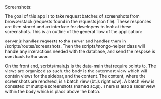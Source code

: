 Screenshots:

The goal of this app is to take request batches of screenshots from browserstack (requests found in the requests.json file).  These responses are then stored and an interface for developers to look at these screenshots.  This is an outline of the general flow of the application:

server.js handles requests to the server and handles them in /scripts/routes/screenshots. Then the scripts/mongo-helper class will handle any interactions needed with the database, and send the respose is sent back to the user.

On the front end, scripts/main.js is the data-main that require points to.  The views are organized as such.  the body is the outermost view which will contain views for the sidebar, and the content.  The content, where the screenshots are rendered, is a batch view (bt.js right now).  A batch view is consisted of multiple screenshots (named sc.js).  There is also a slider view within the body which is placd above the batch. 
